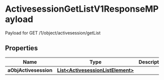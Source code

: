 

# ActivesessionGetListV1ResponseMPayload

Payload for GET /1/object/activesession/getList

## Properties

| Name | Type | Description | Notes |
|------------ | ------------- | ------------- | -------------|
|**aObjActivesession** | [**List&lt;ActivesessionListElement&gt;**](ActivesessionListElement.md) |  |  |



